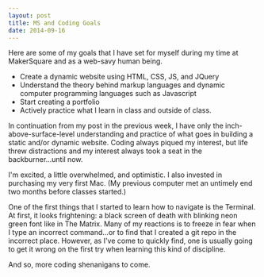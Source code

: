 ```yaml
---
layout: post
title: MS and Coding Goals
date: 2014-09-16
---
```


Here are some of my goals that I have set for myself during my time at MakerSquare and as a web-savy human being.

* Create a dynamic website using HTML, CSS, JS, and JQuery
* Understand the theory behind markup languages and dynamic computer programming languages such as Javascript
* Start creating a portfolio
* Actively practice what I learn in class and outside of class.

In continuation from my post in the previous week, I have only the inch-above-surface-level understanding and practice of what goes in building a static and/or dynamic website. Coding always piqued my interest, but life threw distractions and my interest always took a seat in the backburner...until now.

I'm excited, a little overwhelmed, and optimistic. I also invested in purchasing my very first Mac. (My previous computer met an untimely end two months before classes started.)

One of the first things that I started to learn how to navigate is the Terminal. At first, it looks frightening: a black screen of death with blinking neon green font like in The Matrix. Many of my reactions is to freeze in fear when I type an incorrect command...or to find that I created a git repo in the incorrect place. However, as I've come to quickly find, one is usually going to get it wrong on the first try when learning this kind of discipline. 

And so, more coding shenanigans to come.